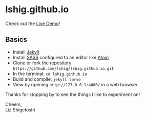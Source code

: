 # lshig.github.io

Check out the [Live Demo](https://lshig.github.io)!

## Basics

- Install [Jekyll](https://jekyllrb.com/)
- Install [SASS](http://sass-lang.com/) configured to an editor like [Atom](https://atom.io/)
- Clone or fork the repository `https://github.com/lshig/lshig.github.io.git`
- In the terminal: `cd lshig.github.io`
- Build and compile: `jekyll serve`
- View by opening `http://127.0.0.1:4000/` in a web browser

Thanks for stopping by to see the things I like to experiment on!

Cheers,<br>
Liz Shigetoshi

